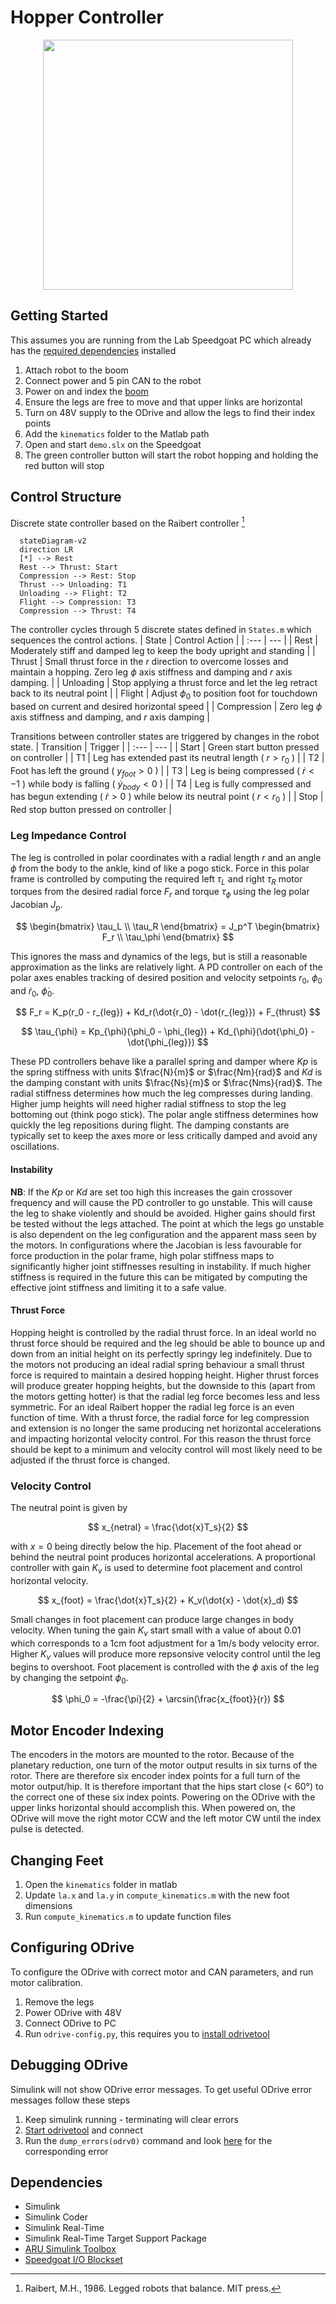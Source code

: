 # Hopper Controller

<p align="center">
<img src="https://github.com/African-Robotics-Unit/hopper-controller/blob/main/hopper.jpeg" width="400">
</p>

## Getting Started
This assumes you are running from the Lab Speedgoat PC which already has the [required dependencies](https://github.com/African-Robotics-Unit/hopper-controller/blob/main/README.md?plain=1#L123-L129) installed
1. Attach robot to the boom
2. Connect power and 5 pin CAN to the robot
3. Power on and index the [boom](https://github.com/African-Robotics-Unit/boom-firmware)
4. Ensure the legs are free to move and that upper links are horizontal
5. Turn on 48V supply to the ODrive and allow the legs to find their index points
6. Add the ```kinematics``` folder to the Matlab path
7. Open and start `demo.slx` on the Speedgoat
8. The green controller button will start the robot hopping and holding the red button will stop


## Control Structure
Discrete state controller based on the Raibert controller [^1]

```mermaid
  stateDiagram-v2
  direction LR
  [*] --> Rest
  Rest --> Thrust: Start
  Compression --> Rest: Stop
  Thrust --> Unloading: T1
  Unloading --> Flight: T2
  Flight --> Compression: T3
  Compression --> Thrust: T4
```


The controller cycles through 5 discrete states defined in ```States.m``` which sequences the control actions.
| State | Control Action |
| :--- | --- |
| Rest | Moderately stiff and damped leg to keep the body upright and standing |
| Thrust | Small thrust force in the $r$ direction to overcome losses and maintain a hopping. Zero leg $\phi$ axis stiffness and damping and $r$ axis damping. |
| Unloading | Stop applying a thrust force and let the leg retract back to its neutral point |
| Flight | Adjust $\phi_0$ to position foot for touchdown based on current and desired horizontal speed |
| Compression | Zero leg $\phi$ axis stiffness and damping, and $r$ axis damping |


Transitions between controller states are triggered by changes in the robot state.
| Transition | Trigger |
| :--- | --- |
| Start | Green start button pressed on controller |
| T1 | Leg has extended past its neutral length ( $r > r_0$ ) |
| T2 | Foot has left the ground ( $y_{foot} > 0$ ) |
| T3 | Leg is being compressed ( $\dot{r} < -1$ ) while body is falling ( $\dot{y}_{body} < 0$ ) |
| T4 | Leg is fully compressed and has begun extending ( $\dot{r} > 0$ ) while below its neutral point ( $r < r_0$ ) |
| Stop | Red stop button pressed on controller |


### Leg Impedance Control
The leg is controlled in polar coordinates with a radial length $r$ and an angle $\phi$ from the body to the ankle, kind of like a pogo stick. Force in this polar frame is controlled by computing the required left $\tau_L$ and right $\tau_R$ motor torques from the desired radial force $F_r$ and torque $\tau_{\phi}$ using the leg polar Jacobian $J_p$.

$$
\begin{bmatrix}
\tau_L \\
\tau_R
\end{bmatrix} = J_p^T
\begin{bmatrix}
F_r \\
\tau_\phi
\end{bmatrix}
$$

This ignores the mass and dynamics of the legs, but is still a reasonable approximation as the links are relatively light. A PD controller on each of the polar axes enables tracking of desired position and velocity setpoints $r_0$, $\phi_0$ and $\dot{r}_0$, $\dot{\phi}_0$.

$$ F_r = K_p(r_0 - r_{leg}) + Kd_r(\dot{r_0} - \dot{r_{leg}}) + F_{thrust} $$

$$ \tau_{\phi} = Kp_{\phi}(\phi_0 - \phi_{leg}) + Kd_{\phi}(\dot{\phi_0} - \dot{\phi_{leg}}) $$

These PD controllers behave like a parallel spring and damper where $Kp$ is the spring stiffness with units $\frac{N}{m}$ or $\frac{Nm}{rad}$ and $Kd$ is the damping constant with units $\frac{Ns}{m}$ or $\frac{Nms}{rad}$. The radial stiffness determines how much the leg compresses during landing. Higher jump heights will need higher radial stiffness to stop the leg bottoming out (think pogo stick). The polar angle stiffness determines how quickly the leg repositions during flight. The damping constants are typically set to keep the axes more or less critically damped and avoid any oscillations.

#### Instability
**NB**: If the $Kp$ or $Kd$ are set too high this increases the gain crossover frequency and will cause the PD controller to go unstable. This will cause the leg to shake violently and should be avoided. Higher gains should first be tested without the legs attached. The point at which the legs go unstable is also dependent on the leg configuration and the apparent mass seen by the motors. In configurations where the Jacobian is less favourable for force production in the polar frame, high polar stiffness maps to significantly higher joint stiffnesses resulting in instability. If much higher stiffness is required in the future this can be mitigated by computing the effective joint stiffness and limiting it to a safe value.

#### Thrust Force
Hopping height is controlled by the radial thrust force. In an ideal world no thrust force should be required and the leg should be able to bounce up and down from an initial height on its perfectly springy leg indefinitely. Due to the motors not producing an ideal radial spring behaviour a small thrust force is required to maintain a desired hopping height. Higher thrust forces will produce greater hopping heights, but the downside to this (apart from the motors getting hotter) is that the radial leg force becomes less and less symmetric. For an ideal Raibert hopper the radial leg force is an even function of time. With a thrust force, the radial force for leg compression and extension is no longer the same producing net horizontal accelerations and impacting horizontal velocity control. For this reason the thrust force should be kept to a minimum and velocity control will most likely need to be adjusted if the thrust force is changed.

### Velocity Control
The neutral point is given by

$$ x_{netral} = \frac{\dot{x}T_s}{2} $$

with $x = 0$ being directly below the hip. Placement of the foot ahead or behind the neutral point produces horizontal accelerations. A proportional controller with gain $K_v$ is used to determine foot placement and control horizontal velocity.

$$ x_{foot} = \frac{\dot{x}T_s}{2} + K_v(\dot{x} - \dot{x}_d) $$

Small changes in foot placement can produce large changes in body velocity. When tuning the gain $K_v$ start small with a value of about 0.01 which corresponds to a 1cm foot adjustment for a 1m/s body velocity error. Higher $K_v$ values will produce more repsonsive velocity control until the leg begins to overshoot. Foot placement is controlled with the $\phi$ axis of the leg by changing the setpoint $\phi_0$.

$$ \phi_0 = -\frac{\pi}{2} + \arcsin(\frac{x_{foot}}{r}) $$


## Motor Encoder Indexing
The encoders in the motors are mounted to the rotor. Because of the planetary reduction, one turn of the motor output results in six turns of the rotor. There are therefore six encoder index points for a full turn of the motor output/hip. It is therefore important that the hips start close (< 60°) to the correct one of these six index points. Powering on the ODrive with the upper links horizontal should accomplish this. When powered on, the ODrive will move the right motor CCW and the left motor CW until the index pulse is detected.


## Changing Feet
1. Open the `kinematics` folder in matlab
2. Update `la.x` and `la.y` in `compute_kinematics.m` with the new foot dimensions
3. Run `compute_kinematics.m` to update function files


## Configuring ODrive
To configure the ODrive with correct motor and CAN parameters, and run motor calibration.
1. Remove the legs
2. Power ODrive with 48V
3. Connect ODrive to PC
4. Run `odrive-config.py`, this requires you to [install odrivetool](https://docs.odriverobotics.com/v/latest/odrivetool.html#install-odrivetool)


## Debugging ODrive
Simulink will not show ODrive error messages. To get useful ODrive error messages follow these steps
1. Keep simulink running - terminating will clear errors
2. [Start odrivetool](https://docs.odriverobotics.com/v/0.5.5/getting-started.html#start-odrivetool) and connect
3. Run the `dump_errors(odrv0)` command and look [here](https://docs.odriverobotics.com/v/0.5.5/troubleshooting.html#error-codes) for the corresponding error


## Dependencies
- Simulink
- Simulink Coder
- Simulink Real-Time
- Simulink Real-Time Target Support Package
- [ARU Simulink Toolbox](https://github.com/African-Robotics-Unit/simulink-toolbox)
- [Speedgoat I/O Blockset](https://www.speedgoat.com/extranet#/Downloads)

[^1]: Raibert, M.H., 1986. Legged robots that balance. MIT press.
